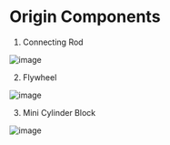 ﻿# Origin Components
 
 1. Connecting Rod
 
![image](https://user-images.githubusercontent.com/56042048/133935206-ff82070e-d7e6-491e-81c6-3b0acddd546a.png)

 2. Flywheel

![image](https://user-images.githubusercontent.com/56042048/133935242-421870b8-cd16-4ffa-8acc-d10b5686da3d.png)

 3. Mini Cylinder Block

![image](https://user-images.githubusercontent.com/56042048/133935292-d3f010f1-d463-4b12-b83c-ee550bfe26dd.png)
